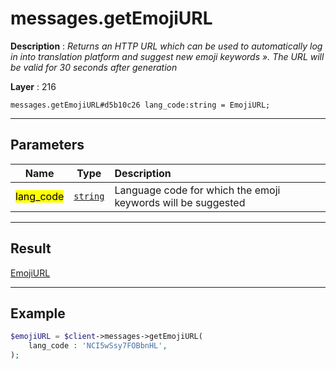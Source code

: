 # messages.getEmojiURL

**Description** : *Returns an HTTP URL which can be used to automatically log in into translation platform and suggest new emoji keywords &raquo;\. The URL will be valid for 30 seconds after generation*

**Layer** : 216

```tl
messages.getEmojiURL#d5b10c26 lang_code:string = EmojiURL;
```

---

## Parameters

| Name | Type | Description |
| :---: | :---: | :--- |
| <mark>lang_code</mark> | [`string`](type/string) | Language code for which the emoji keywords will be suggested |

---

## Result

[EmojiURL](type/EmojiURL)

---

## Example

```php
$emojiURL = $client->messages->getEmojiURL(
	lang_code : 'NCI5wSsy7FOBbnHL',
);
```